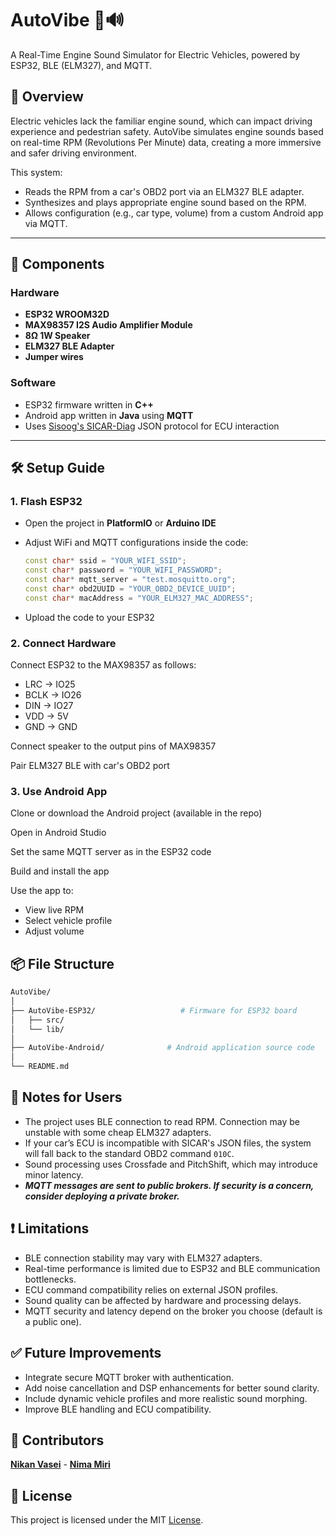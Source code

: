 # AutoVibe 🚗🔊

A Real-Time Engine Sound Simulator for Electric Vehicles, powered by ESP32, BLE (ELM327), and MQTT.

## 🌟 Overview

Electric vehicles lack the familiar engine sound, which can impact driving experience and pedestrian safety. AutoVibe simulates engine sounds based on real-time RPM (Revolutions Per Minute) data, creating a more immersive and safer driving environment.

This system:
- Reads the RPM from a car's OBD2 port via an ELM327 BLE adapter.
- Synthesizes and plays appropriate engine sound based on the RPM.
- Allows configuration (e.g., car type, volume) from a custom Android app via MQTT.

---

## 🧩 Components

### Hardware
- **ESP32 WROOM32D**
- **MAX98357 I2S Audio Amplifier Module**
- **8Ω 1W Speaker**
- **ELM327 BLE Adapter**
- **Jumper wires**

### Software
- ESP32 firmware written in **C++**
- Android app written in **Java** using **MQTT**
- Uses [Sisoog's SICAR-Diag](https://github.com/Sisoog/sicar-diag) JSON protocol for ECU interaction

---

## 🛠️ Setup Guide

### 1. Flash ESP32
- Open the project in **PlatformIO** or **Arduino IDE**
- Adjust WiFi and MQTT configurations inside the code:

  ```cpp
  const char* ssid = "YOUR_WIFI_SSID";
  const char* password = "YOUR_WIFI_PASSWORD";
  const char* mqtt_server = "test.mosquitto.org";
  const char* obd2UUID = "YOUR_OBD2_DEVICE_UUID";
  const char* macAddress = "YOUR_ELM327_MAC_ADDRESS";
- Upload the code to your ESP32

### 2. Connect Hardware
Connect ESP32 to the MAX98357 as follows:

- LRC → IO25
- BCLK → IO26
- DIN → IO27
- VDD → 5V
- GND → GND

Connect speaker to the output pins of MAX98357

Pair ELM327 BLE with car's OBD2 port

### 3. Use Android App
Clone or download the Android project (available in the repo)

Open in Android Studio

Set the same MQTT server as in the ESP32 code

Build and install the app

Use the app to:

- View live RPM
- Select vehicle profile
- Adjust volume

## 📦 File Structure
  ```bash
  AutoVibe/
  │
  ├── AutoVibe-ESP32/                   # Firmware for ESP32 board
  │   ├── src/
  │   └── lib/
  │
  ├── AutoVibe-Android/              # Android application source code
  │
  └── README.md
  ```

## 📌 Notes for Users

- The project uses BLE connection to read RPM. Connection may be unstable with some cheap ELM327 adapters.
- If your car’s ECU is incompatible with SICAR's JSON files, the system will fall back to the standard OBD2 command `010C`.
- Sound processing uses Crossfade and PitchShift, which may introduce minor latency.
- _**MQTT messages are sent to public brokers. If security is a concern, consider deploying a private broker.**_

## ❗ Limitations

- BLE connection stability may vary with ELM327 adapters.
- Real-time performance is limited due to ESP32 and BLE communication bottlenecks.
- ECU command compatibility relies on external JSON profiles.
- Sound quality can be affected by hardware and processing delays.
- MQTT security and latency depend on the broker you choose (default is a public one).

## ✅ Future Improvements

- Integrate secure MQTT broker with authentication.
- Add noise cancellation and DSP enhancements for better sound clarity.
- Include dynamic vehicle profiles and more realistic sound morphing.
- Improve BLE handling and ECU compatibility.

## 👥 Contributors
[**Nikan Vasei**](https://github.com/NikanV/) - [**Nima Miri**](https://github.com/Nima-Enigma/)

## 📄 License
This project is licensed under the MIT [License](./LICENSE).

